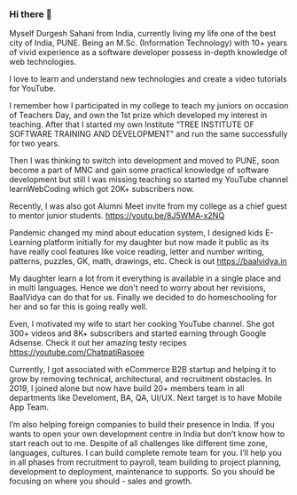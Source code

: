 ### Hi there 👋

Myself Durgesh Sahani from India, currently living my life one of the best city of India, PUNE. Being an M.Sc. (Information Technology) with 10+ years of vivid experience as a software developer possess in-depth knowledge of web technologies.

I love to learn and understand new technologies and create a video tutorials for YouTube.

I remember how I participated in my college to teach my juniors on occasion of Teachers Day, and own the 1st prize which developed my interest in teaching. After that I started my own Institute “TREE INSTITUTE OF SOFTWARE TRAINING AND DEVELOPMENT” and run the same successfully for two years.

Then I was thinking to switch into development and moved to PUNE, soon become a part of MNC and gain some practical knowledge of software development but still I was missing teaching so started my YouTube channel learnWebCoding which got 20K+ subscribers now.

Recently, I was also got Alumni Meet invite from my college as a chief guest to mentor junior students.
https://youtu.be/8J5WMA-x2NQ

Pandemic changed my mind about education system, I designed kids E-Learning platform initially for my daughter but now made it public as its have really cool features like voice reading, letter and number writing, patterns, puzzles, GK, math, drawings, etc. Check is out https://baalvidya.in

My daughter learn a lot from it everything is available in a single place and in multi languages. Hence we don't need to worry about her revisions, BaalVidya can do that for us. Finally we decided to do homeschooling for her and so far this is going really well.

Even, I motivated my wife to start her cooking YouTube channel. She got 300+ videos and 8K+ subscribers and started earning through Google Adsense. Check it out her amazing testy recipes https://youtube.com/ChatpatiRasoee

Currently, I got associated with eCommerce B2B startup and helping it to grow by removing technical, architectural, and recruitment obstacles. In 2019, I joined alone but now have build 20+ members team in all departments like Develoment, BA, QA, UI/UX. Next target is to have Mobile App Team.

I’m also helping foreign companies to build their presence in India. If you wants to open your own development centre in India but don’t know how to start reach out to me. Despite of all challenges like different time zone, languages, cultures. I can build complete remote team for you. I’ll help you in all phases from recruitment to payroll, team building to project planning, development to deployment, maintenance to supports. So you should be focusing on where you should - sales and growth.

<!--
**durgesh-sahani/durgesh-sahani** is a ✨ _special_ ✨ repository because its `README.md` (this file) appears on your GitHub profile.

Here are some ideas to get you started:

- 🔭 I’m currently working on ...
- 🌱 I’m currently learning ...
- 👯 I’m looking to collaborate on ...
- 🤔 I’m looking for help with ...
- 💬 Ask me about ...
- 📫 How to reach me: ...
- 😄 Pronouns: ...
- ⚡ Fun fact: ...
-->

